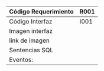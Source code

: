 | Código Requerimiento | R001 |
|----------|----------|
| Código Interfaz | I001 |
|Imagen interfaz|
|link de imagen|
|Sentencias SQL|
|Eventos:|
